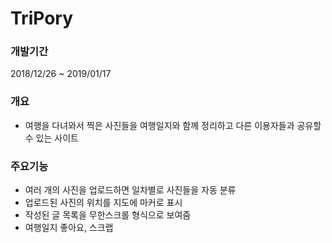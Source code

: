# TriPory

### 개발기간
2018/12/26 ~ 2019/01/17

### 개요
- 여행을 다녀와서 찍은 사진들을 여행일지와 함께 정리하고 다른 이용자들과 공유할 수 있는 사이트

### 주요기능
- 여러 개의 사진을 업로드하면 일차별로 사진들을 자동 분류
- 업로드된 사진의 위치를 지도에 마커로 표시
- 작성된 글 목록을 무한스크롤 형식으로 보여줌
- 여행일지 좋아요, 스크랩

